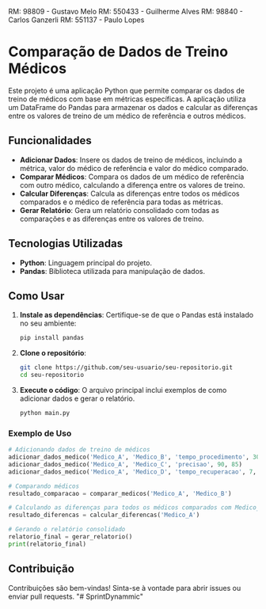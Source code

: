 RM: 98809 - Gustavo Melo
RM: 550433 - Guilherme Alves
RM: 98840 - Carlos Ganzerli
RM: 551137 - Paulo Lopes
# Comparação de Dados de Treino Médicos

Este projeto é uma aplicação Python que permite comparar os dados de treino de médicos com base em métricas específicas. A aplicação utiliza um DataFrame do Pandas para armazenar os dados e calcular as diferenças entre os valores de treino de um médico de referência e outros médicos.

## Funcionalidades

- **Adicionar Dados**: Insere os dados de treino de médicos, incluindo a métrica, valor do médico de referência e valor do médico comparado.
- **Comparar Médicos**: Compara os dados de um médico de referência com outro médico, calculando a diferença entre os valores de treino.
- **Calcular Diferenças**: Calcula as diferenças entre todos os médicos comparados e o médico de referência para todas as métricas.
- **Gerar Relatório**: Gera um relatório consolidado com todas as comparações e as diferenças entre os valores de treino.

## Tecnologias Utilizadas

- **Python**: Linguagem principal do projeto.
- **Pandas**: Biblioteca utilizada para manipulação de dados.

## Como Usar

1. **Instale as dependências**:
   Certifique-se de que o Pandas está instalado no seu ambiente:
   ```bash
   pip install pandas
   ```

2. **Clone o repositório**:
   ```bash
   git clone https://github.com/seu-usuario/seu-repositorio.git
   cd seu-repositorio
   ```

3. **Execute o código**:
   O arquivo principal inclui exemplos de como adicionar dados e gerar o relatório.
   ```bash
   python main.py
   ```

### Exemplo de Uso

```python
# Adicionando dados de treino de médicos
adicionar_dados_medico('Medico_A', 'Medico_B', 'tempo_procedimento', 30, 35)
adicionar_dados_medico('Medico_A', 'Medico_C', 'precisao', 90, 85)
adicionar_dados_medico('Medico_A', 'Medico_D', 'tempo_recuperacao', 7, 6)

# Comparando médicos
resultado_comparacao = comparar_medicos('Medico_A', 'Medico_B')

# Calculando as diferenças para todos os médicos comparados com Medico_A
resultado_diferencas = calcular_diferencas('Medico_A')

# Gerando o relatório consolidado
relatorio_final = gerar_relatorio()
print(relatorio_final)
```

## Contribuição

Contribuições são bem-vindas! Sinta-se à vontade para abrir issues ou enviar pull requests.
"# SprintDynammic" 
